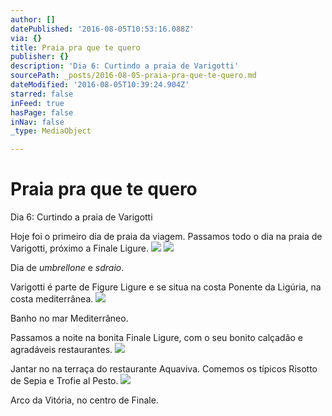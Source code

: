```yaml
---
author: []
datePublished: '2016-08-05T10:53:16.088Z'
via: {}
title: Praia pra que te quero
publisher: {}
description: 'Dia 6: Curtindo a praia de Varigotti'
sourcePath: _posts/2016-08-05-praia-pra-que-te-quero.md
dateModified: '2016-08-05T10:39:24.904Z'
starred: false
inFeed: true
hasPage: false
inNav: false
_type: MediaObject

---
```

# Praia pra que te quero

Dia 6: Curtindo a praia de Varigotti

Hoje foi o primeiro dia de praia da viagem. Passamos todo o dia na praia de Varigotti, próximo a Finale Ligure.
![](https://the-grid-user-content.s3-us-west-2.amazonaws.com/a19a3926-82da-4a0f-bd9d-3725f7b2870b.jpg)
![](https://s3-us-west-2.amazonaws.com/the-grid-img/p/00a262315937dceb7482561f7728e9670d1fba64.jpg)

Dia de _umbrellone_ e _sdraio_.

Varigotti é parte de Figure Ligure e se situa na costa Ponente da Ligúria, na costa mediterrânea.
![](https://imgflo.herokuapp.com/graph/vahj1ThiexotieMo/5ca10a35a67aad526c66b168cc662eeb/croprotate.jpg?cropheight=4032&cropwidth=3024&degrees=-90&input=https%3A%2F%2Fthe-grid-user-content.s3-us-west-2.amazonaws.com%2F3d5d3519-168c-468c-aa53-b04fe78bf0c4.jpg&x=0&y=0)

Banho no mar Mediterrâneo.

Passamos a noite na bonita Finale Ligure, com o seu bonito calçadão e agradáveis restaurantes.
![](https://the-grid-user-content.s3-us-west-2.amazonaws.com/aec704e8-04e6-4bf2-bed3-69fed8b0a73a.jpg)

Jantar no na terraça do restaurante Aquaviva. Comemos os típicos Risotto de Sepia e Trofie al Pesto.
![](https://the-grid-user-content.s3-us-west-2.amazonaws.com/7a55165c-e64c-412f-956c-de12c0196eab.jpg)

Arco da Vitória, no centro de Finale.